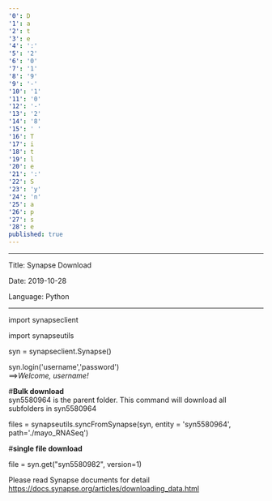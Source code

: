 ```yaml
---
'0': D
'1': a
'2': t
'3': e
'4': ':'
'5': '2'
'6': '0'
'7': '1'
'8': '9'
'9': '-'
'10': '1'
'11': '0'
'12': '-'
'13': '2'
'14': '8'
'15': ' '
'16': T
'17': i
'18': t
'19': l
'20': e
'21': ':'
'22': S
'23': 'y'
'24': 'n'
'25': a
'26': p
'27': s
'28': e
published: true
---
```

---
Title: Synapse Download 

Date: 2019-10-28

Language: Python

---

import synapseclient

import synapseutils

syn = synapseclient.Synapse()

syn.login('username','password')  
==>*Welcome, username!*

#**Bulk download**  
syn5580964 is the parent folder. This command will download all subfolders in syn5580964  

files = synapseutils.syncFromSynapse(syn, entity = 'syn5580964', path='./mayo_RNASeq')

#**single file download**

file = syn.get("syn5580982", version=1)

Please read Synapse documents for detail
https://docs.synapse.org/articles/downloading_data.html
